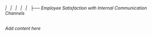 ###### |   |   |   |   |   ├── Employee Satisfaction with Internal Communication Channels

*Add content here*